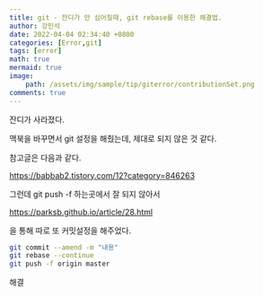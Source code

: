 ```yaml
---
title: git - 잔디가 안 심어질때, git rebase를 이용한 해결법.
author: 강민석
date: 2022-04-04 02:34:40 +0800
categories: [Error,git]
tags: [error]
math: true
mermaid: true
image: 
    path: /assets/img/sample/tip/giterror/contributionSet.png
comments: true
---
```


잔디가 사라졌다.

맥북을 바꾸면서 git 설정을 해줬는데, 제대로 되지 않은 것 같다.

참고글은 다음과 같다.

<https://babbab2.tistory.com/12?category=846263>


그런데 git push -f 하는곳에서 잘 되지 않아서

<https://parksb.github.io/article/28.html>

을 통해 따로 또 커밋설정을 해주었다.


```bash
git commit --amend -m "내용"
git rebase --continue
git push -f origin master
```

해결


















 
